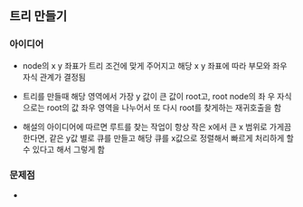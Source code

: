 ## 트리 만들기

### 아이디어

- node의 x y 좌표가 트리 조건에 맞게 주어지고 해당 x y 좌표에 따라 부모와 좌우 자식 관계가 결정됨

- 트리를 만들때 해당 영역에서 가장 y 값이 큰 값이 root고, root node의 좌 우 자식으로는
  root의 값 좌우 영역을 나누어서 또 다시 root를 찾게하는 재귀호출을 함

- 해설의 아이디어에 따르면 루트를 찾는 작업이 항상 작은 x에서 큰 x 범위로 가게끔 한다면,
  같은 y값 별로 큐를 만들고 해당 큐를 x값으로 정렬해서 빠르게 처리하게 할 수 있다고 해서 그렇게 함

### 문제점

-

